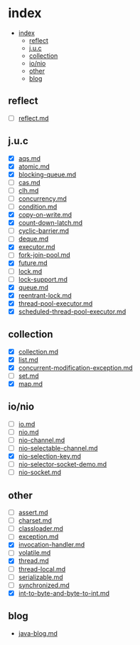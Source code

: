 # index

- [index](#index)
  - [reflect](#reflect)
  - [j.u.c](#juc)
  - [collection](#collection)
  - [io/nio](#ionio)
  - [other](#other)
  - [blog](#blog)

## reflect

- [ ] [reflect.md](reflect.md)

## j.u.c

- [x] [aqs.md](aqs.md)
- [x] [atomic.md](atomic.md)
- [x] [blocking-queue.md](blocking-queue.md)
- [ ] [cas.md](cas.md)
- [ ] [clh.md](clh.md)
- [ ] [concurrency.md](concurrency.md)
- [ ] [condition.md](condition.md)
- [x] [copy-on-write.md](copy-on-write.md)
- [x] [count-down-latch.md](count-down-latch.md)
- [ ] [cyclic-barrier.md](cyclic-barrier.md)
- [ ] [deque.md](deque.md)
- [x] [executor.md](executor.md)
- [ ] [fork-join-pool.md](fork-join-pool.md)
- [x] [future.md](future.md)
- [ ] [lock.md](lock.md)
- [ ] [lock-support.md](lock-support.md)
- [x] [queue.md](queue.md)
- [x] [reentrant-lock.md](reentrant-lock.md)
- [x] [thread-pool-executor.md](thread-pool-executor.md)
- [x] [scheduled-thread-pool-executor.md](scheduled-thread-pool-executor.md)

## collection

- [x] [collection.md](collection.md)
- [x] [list.md](list.md)
- [x] [concurrent-modification-exception.md](concurrent-modification-exception.md)
- [ ] [set.md](set.md)
- [x] [map.md](map.md)

## io/nio

- [ ] [io.md](io.md)
- [ ] [nio.md](nio.md)
- [ ] [nio-channel.md](nio-channel.md)
- [ ] [nio-selectable-channel.md](nio-selectable-channel.md)
- [x] [nio-selection-key.md](nio-selection-key.md)
- [ ] [nio-selector-socket-demo.md](nio-selector-socket-demo.md)
- [ ] [nio-socket.md](nio-socket.md)

## other

- [ ] [assert.md](assert.md)
- [ ] [charset.md](charset.md)
- [ ] [classloader.md](classloader.md)
- [ ] [exception.md](exception.md)
- [x] [invocation-handler.md](invocation-handler.md)
- [ ] [volatile.md](volatile.md)
- [x] [thread.md](thread.md)
- [ ] [thread-local.md](thread-local.md)
- [ ] [serializable.md](serializable.md)
- [ ] [synchronized.md](synchronized.md)
- [x] [int-to-byte-and-byte-to-int.md](int-to-byte-and-byte-to-int.md)

## blog

- [java-blog.md](java-blog.md)
